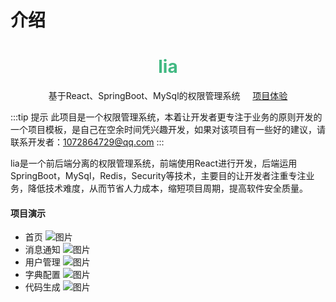 # 介绍

<h1 style="text-align: center; color: #42b983">lia</h1>
<p style="text-align: center">
基于React、SpringBoot、MySql的权限管理系统 &nbsp;&nbsp;&nbsp;
<a href="http://120.79.163.32">项目体验</a>
</p>


:::tip 提示
此项目是一个权限管理系统，本着让开发者更专注于业务的原则开发的一个项目模板，是自己在空余时间凭兴趣开发，如果对该项目有一些好的建议，请联系开发者：1072864729@qq.com
:::


lia是一个前后端分离的权限管理系统，前端使用React进行开发，后端运用SpringBoot，MySql，Redis，Security等技术，主要目的让开发者注重专注业务，降低技术难度，从而节省人力成本，缩短项目周期，提高软件安全质量。

#### 项目演示
* 首页
![图片](/lia-app/index.png)
* 消息通知
![图片](/lia-app/message.png)
* 用户管理
![图片](/lia-app/user.png)
* 字典配置
![图片](/lia-app/dict.png)
* 代码生成
![图片](/lia-app/code.png)
